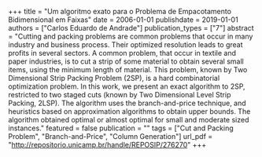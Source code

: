 +++
title = "Um algoritmo exato para o Problema de Empacotamento Bidimensional em Faixas"
date = 2006-01-01
publishdate = 2019-01-01
authors = ["Carlos Eduardo de Andrade"]
publication_types = ["7"]
abstract = "Cutting and packing problems are common problems that occur in many industry and business process. Their optimized resolution leads to great profits in several sectors. A common problem, that occur in textile and paper industries, is to cut a strip of some material to obtain several small items, using the minimum length of material. This problem, known by Two Dimensional Strip Packing Problem (2SP), is a hard combinatorial optimization problem. In this work, we present an exact algorithm to 2SP, restricted to two staged cuts (known by Two Dimensional Level Strip Packing, 2LSP). The algorithm uses the branch-and-price technique, and heuristics based on approximation algorithms to obtain upper bounds. The algorithm obtained optimal or almost optimal for small and moderate sized instances."
featured = false
publication = ""
tags = ["Cut and Packing Problem", "Branch-and-Price", "Column Generation"]
url_pdf = "http://repositorio.unicamp.br/handle/REPOSIP/276270"
+++

